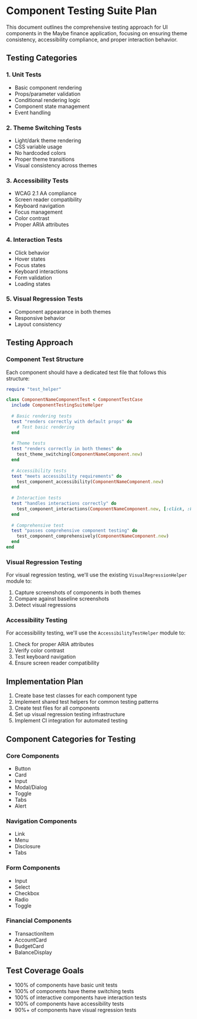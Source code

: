 # Component Testing Suite Plan

This document outlines the comprehensive testing approach for UI components in the Maybe finance application, focusing on ensuring theme consistency, accessibility compliance, and proper interaction behavior.

## Testing Categories

### 1. Unit Tests
- Basic component rendering
- Props/parameter validation
- Conditional rendering logic
- Component state management
- Event handling

### 2. Theme Switching Tests
- Light/dark theme rendering
- CSS variable usage
- No hardcoded colors
- Proper theme transitions
- Visual consistency across themes

### 3. Accessibility Tests
- WCAG 2.1 AA compliance
- Screen reader compatibility
- Keyboard navigation
- Focus management
- Color contrast
- Proper ARIA attributes

### 4. Interaction Tests
- Click behavior
- Hover states
- Focus states
- Keyboard interactions
- Form validation
- Loading states

### 5. Visual Regression Tests
- Component appearance in both themes
- Responsive behavior
- Layout consistency

## Testing Approach

### Component Test Structure

Each component should have a dedicated test file that follows this structure:

```ruby
require "test_helper"

class ComponentNameComponentTest < ComponentTestCase
  include ComponentTestingSuiteHelper
  
  # Basic rendering tests
  test "renders correctly with default props" do
    # Test basic rendering
  end
  
  # Theme tests
  test "renders correctly in both themes" do
    test_theme_switching(ComponentNameComponent.new)
  end
  
  # Accessibility tests
  test "meets accessibility requirements" do
    test_component_accessibility(ComponentNameComponent.new)
  end
  
  # Interaction tests
  test "handles interactions correctly" do
    test_component_interactions(ComponentNameComponent.new, [:click, :hover, :focus])
  end
  
  # Comprehensive test
  test "passes comprehensive component testing" do
    test_component_comprehensively(ComponentNameComponent.new)
  end
end
```

### Visual Regression Testing

For visual regression testing, we'll use the existing `VisualRegressionHelper` module to:

1. Capture screenshots of components in both themes
2. Compare against baseline screenshots
3. Detect visual regressions

### Accessibility Testing

For accessibility testing, we'll use the `AccessibilityTestHelper` module to:

1. Check for proper ARIA attributes
2. Verify color contrast
3. Test keyboard navigation
4. Ensure screen reader compatibility

## Implementation Plan

1. Create base test classes for each component type
2. Implement shared test helpers for common testing patterns
3. Create test files for all components
4. Set up visual regression testing infrastructure
5. Implement CI integration for automated testing

## Component Categories for Testing

### Core Components
- Button
- Card
- Input
- Modal/Dialog
- Toggle
- Tabs
- Alert

### Navigation Components
- Link
- Menu
- Disclosure
- Tabs

### Form Components
- Input
- Select
- Checkbox
- Radio
- Toggle

### Financial Components
- TransactionItem
- AccountCard
- BudgetCard
- BalanceDisplay

## Test Coverage Goals

- 100% of components have basic unit tests
- 100% of components have theme switching tests
- 100% of interactive components have interaction tests
- 100% of components have accessibility tests
- 90%+ of components have visual regression tests